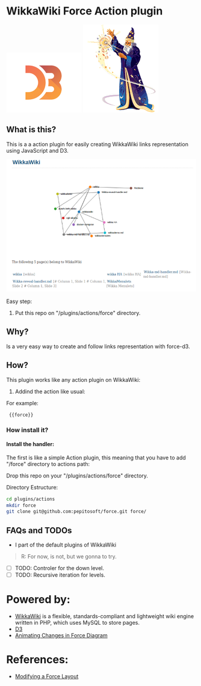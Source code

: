 # WikkaWiki Force Action plugin

[![D3](https://raw.githubusercontent.com/pepitosoft/force/master/images/d3icon.png)](https://d3js.org/)
[![WikkaWiki](https://github.com/oemunoz/Wikka-reveal-handler/raw/master/images/wizard.gif)](http://wikkawiki.org/HomePage)

## What is this?

This is a a action plugin for easily creating WikkaWiki links representation using JavaScript and D3.

![Force Preview](https://raw.githubusercontent.com/pepitosoft/force/master/images/force_plugin_preview.png)

Easy step:

1. Put this repo on "/plugins/actions/force" directory.

## Why?

Is a very easy way to create and follow links representation with force-d3.

## How?

This plugin works like any action plugin on WikkaWiki:

1. Addind the action like usual:

For example:

```markup
 {{force}}
```

### How install it?

#### Install the handler:

The first is like a simple Action plugin, this meaning that you have to add "/force" directory to actions path:

Drop this repo on your "/plugins/actions/force" directory.

Directory Estructure:

```bash
cd plugins/actions
mkdir force
git clone git@github.com:pepitosoft/force.git force/
```

## FAQs and TODOs

- I part of the default plugins of WikkaWiki

> R: For now, is not, but we gonna to try.

- [ ] TODO: Controler for the down level.
- [ ] TODO: Recursive iteration for levels.

# Powered by:
- [WikkaWiki](http://wikkawiki.org/HomePage) is a flexible, standards-compliant and lightweight wiki engine written in PHP, which uses MySQL to store pages.
- [D3](https://d3js.org/)
- [Animating Changes in Force Diagram](http://bl.ocks.org/ericcoopey/6c602d7cb14b25c179a4)

# References:
- [Modifying a Force Layout](http://bl.ocks.org/mbostock/1095795)
